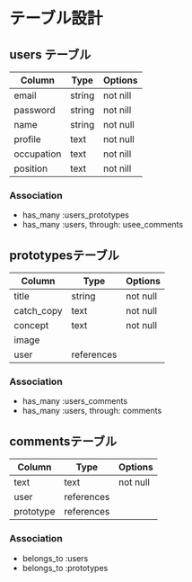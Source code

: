 # テーブル設計

## users テーブル

| Column     | Type   | Options     |
| ---------- | ------ | ----------- |
| email      | string | not nill    |
| password   | string | not nill    |
| name       | string | not null    |
| profile    | text   | not null    |
| occupation | text   | not nill    |
| position   | text   | not nill    |

### Association

- has_many :users_prototypes
- has_many :users, through: usee_comments

##  prototypesテーブル

| Column       | Type       | Options  |
| -------------| ---------- | ---------|
| title        | string     | not null |
| catch_copy   | text       | not null |
| concept      | text       | not null |
| image        |
| user         | references 

### Association

- has_many :users_comments
- has_many :users, through: comments

##  commentsテーブル

| Column     | Type   | Options     |
| ---------- | ------ | ----------- |
| text       | text   | not null    |
| user       | references
| prototype  | references

### Association

- belongs_to :users
- belongs_to :prototypes